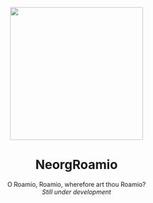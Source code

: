 <div align="center">

<img src="https://i.imgur.com/XUWn8OW.png" width=300>

# NeorgRoamio

O Roamio, Roamio, wherefore art thou Roamio?  
*Still under development*

</div>
<div align="center">
<br>
</div>
